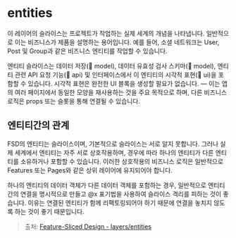 # entities

이 레이어의 슬라이스는 프로젝트가 작업하는 실제 세계의 개념을 나타냅니다. 일반적으로 이는 비즈니스가 제품을 설명하는 용어입니다. 예를 들어, 소셜 네트워크는 User, Post 및 Group과 같은 비즈니스 엔티티를 작업할 수 있습니다.

엔티티 슬라이스는 데이터 저장(📁 model), 데이터 유효성 검사 스키마(📁 model), 엔티티 관련 API 요청 기능(📁 api) 및 인터페이스에서 이 엔티티의 시각적 표현(📁 ui)을 포함할 수 있습니다. 시각적 표현은 완전한 UI 블록을 생성할 필요가 없습니다. — 이는 앱의 여러 페이지에서 동일한 모양을 재사용하는 것을 주요 목적으로 하며, 다른 비즈니스 로직은 props 또는 슬롯을 통해 연결될 수 있습니다.

## 엔티티간의 관계

FSD의 엔티티는 슬라이스이며, 기본적으로 슬라이스는 서로 알지 못합니다. 그러나 실제 세계에서 엔티티는 자주 서로 상호작용하며, 경우에 따라 하나의 엔티티가 다른 엔티티를 소유하거나 포함할 수 있습니다. 이러한 상호작용의 비즈니스 로직은 일반적으로 Features 또는 Pages와 같은 상위 레이어에 유지되어야 합니다.

하나의 엔티티의 데이터 객체가 다른 데이터 객체를 포함하는 경우, 일반적으로 엔티티 간의 연결을 명시적으로 만들고 @x 표기법을 사용하여 슬라이스 격리를 피하는 것이 좋습니다. 이유는 연결된 엔티티가 함께 리팩토링되어야 하기 때문에 연결을 놓치지 않도록 하는 것이 좋기 때문입니다.

> 출처: [Feature-Sliced Design - layers/entities](https://feature-sliced.design/docs/reference/layers#entities)
